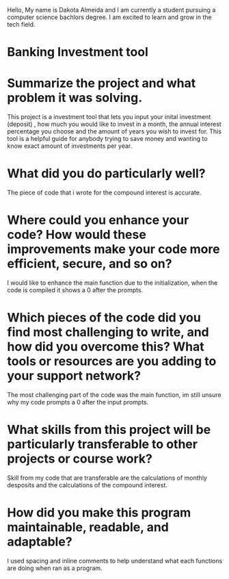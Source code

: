 Hello, My name is Dakota Almeida and I am currently a student pursuing a computer science bachlors degree. I am excited to learn and grow in the tech field.  


# Banking Investment tool 

# Summarize the project and what problem it was solving.
This project is a investment tool that lets you input your inital investment (deposit) , how much you would like to invest in a month, the annual interest percentage you choose and the amount of years you wish to invest for. This tool is a helpful guide for anybody trying to save money and wanting to know exact amount of investments per year. 

# What did you do particularly well?
The piece of code that i wrote for the compound interest is accurate.

# Where could you enhance your code? How would these improvements make your code more efficient, secure, and so on?
I would like to enhance the main function due to the initialization, when the code is compiled it shows a 0 after the prompts.

# Which pieces of the code did you find most challenging to write, and how did you overcome this? What tools or resources are you adding to your support network? 
The most challenging part of the code was the main function, im still unsure why my code prompts a 0 after the input prompts. 
 
# What skills from this project will be particularly transferable to other projects or course work?
Skill from my code that are transferable are the calculations of monthly desposits and the calculations of the compound interest.

# How did you make this program maintainable, readable, and adaptable?
I used spacing and inline comments to help understand what each functions are doing when ran as a program.
